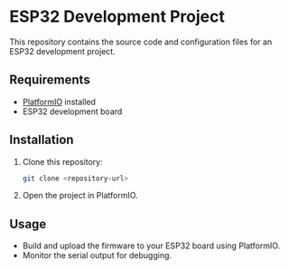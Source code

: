 # ESP32 Development Project

This repository contains the source code and configuration files for an ESP32 development project.

## Requirements

- [PlatformIO](https://platformio.org/) installed
- ESP32 development board

## Installation

1. Clone this repository:
    ```bash
    git clone <repository-url>
    ```
2. Open the project in PlatformIO.

## Usage

- Build and upload the firmware to your ESP32 board using PlatformIO.
- Monitor the serial output for debugging.